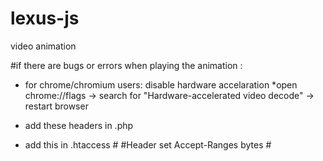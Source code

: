 # lexus-js
video animation


#if there are bugs or errors when playing the animation :
  * for chrome/chromium users: disable hardware accelaration
      *open chrome://flags -> search for "Hardware-accelerated video decode" -> restart browser
      
  * add these headers in .php 
      <?php
      #header('Accept-Ranges: bytes');
      #header('Cache-Control: no-cache');
      #header("Cache-Control: no-store, no-cache, must-revalidate, max-age=0");
      #header("Cache-Control: post-check=0, pre-check=0", false);
      ?>
  * add this in .htaccess
      #<IfModule mod_headers.c> 
      #Header set Accept-Ranges bytes 
      #</IfModule> 
